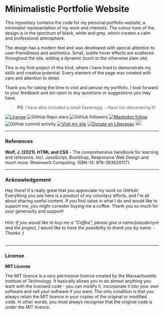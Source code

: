 # Minimalistic Portfolie Website

This repository contains the code for my personal portfolio website, a minimalist representation of my work and interests. 
The colour tone of the design is in the spectrum of black, white and grey, which creates a calm and professional atmosphere.

The design has a modern feel and was developed with special attention to user-friendliness and aesthetics. 
Small, subtle hover effects are scattered throughout the site, adding a dynamic touch to the otherwise plain site.

This is my first project of this kind, where I have tried to demonstrate my skills and creative potential. Every element 
of the page was created with care and attention to detail.

Thank you for taking the time to visit and peruse my portfolio. I look forward to your feedback and am open to any 
questions or suggestions you may have.

> **PS**: I have also included a small Easteregg. - Have fun discovering it!

[![License](https://img.shields.io/badge/license-MIT-blue)](./LICENSE)
![GitHub Repo stars](https://img.shields.io/github/stars/tmwProjects/tmwProjects.github.io?style=social) 
![GitHub followers](https://img.shields.io/github/followers/tmwProjects?style=social) 
<a href="https://datasci.social/@tmwProjects">
  <img src="https://img.shields.io/mastodon/follow/110580864516294518?domain=https://datasci.social&style=social" alt="Mastodon follow">
</a>
![GitHub commit activity](https://img.shields.io/github/commit-activity/m/tmwProjects/tmwProjects.github.io) 
[![Visit my site](https://img.shields.io/badge/Visit%20my%20site-Online-important)](https://tmwprojects.github.io/)
[![Donate on Liberapay](https://img.shields.io/badge/Donate-Liberapay-yellow)](https://liberapay.com/tmwProjects/donate)
<a href="https://www.buymeacoffee.com/tmwcontactQ"><img src="https://www.buymeacoffee.com/assets/img/custom_images/orange_img.png" height="20.4px"></a>

***

### References

**Wolf, J. (2021). HTML and CSS** - The comprehensive handbook for learning and reference. Incl. JavaScript, Bootstrap, Responsive Web Design and much more. Rheinwerk Computing. ISBN-13: 978-3836281171.

***

### Acknowledgement

Hey there! It's really great that you appreciate my work on GitHub! Everything you see here is a product of my voluntary 
efforts, and I'm all about sharing useful content. If you find value in what I do and would like to support me, you might 
consider buying me a coffee. Thank you so much for your generosity and support!

###### Hint: If you would like to buy me a "Coffee", please give a name/pseudonym and the project, I would like to have the possibility to thank you by name. - Thanks :)

***

### License

**MIT License**

The MIT licence is a very permissive licence created by the Massachusetts Institute of Technology. It basically allows 
you to do almost anything you want with the licensed code - you can modify it, incorporate it into your own software 
and sell your software if you want. The only condition is that you always retain the MIT licence in your copies of the 
original or modified code. In other words, you must always recognise that the original code is under the MIT licence.